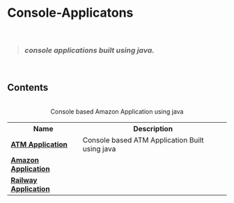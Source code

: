 # Console-Applicatons
 <br>

> ### _console applications built using java._

 <br>

## Contents

<br>
<div align = "center">
<table>
  <tr>
    <th>Name</th>
    <th>Description</th>
  </tr>
  <tr>
    <td><b><a href="https://github.com/chandhru080820/Console_Application/blob/main/AtmApplication.java">ATM Application</a><b></td><td>Console based ATM Application Built using java</td><tr>
     <tr><td><b><a href="https://github.com/chandhru080820/Console_Application/blob/main/Amazon.java">Amazon Application</a><b></td>Console based Amazon Application using java</tr>
      <tr> <td><b><a href="">Railway Application</a><b></td>
  </tr>
</table>

</div>
<br>
      
